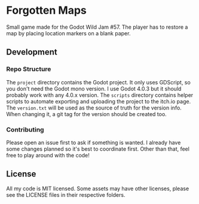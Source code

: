 # Forgotten Maps

Small game made for the Godot Wild Jam \#57. The player has to restore a map by placing location markers on a blank paper.


## Development

### Repo Structure
The `project` directory contains the Godot project. It only uses GDScript, so you don't need the Godot mono version.
I use Godot 4.0.3 but it should probably work with any 4.0.x version.
The `scripts` directory contains helper scripts to automate exporting and uploading the project to the itch.io page.
The `version.txt` will be used as the source of truth for the version info. When changing it, a git tag for the version
should be created too.

### Contributing
Please open an issue first to ask if something is wanted. I already have some changes planned so it's best to coordinate
first. Other than that, feel free to play around with the code!


## License

All my code is MIT licensed. Some assets may have other licenses, please see the LICENSE files in their respective folders.
